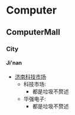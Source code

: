 # Computer
## ComputerMall
### City
#### Ji'nan
- [济南科技市场](https://baike.baidu.com/item/%E6%B5%8E%E5%8D%97%E7%A7%91%E6%8A%80%E5%B8%82%E5%9C%BA/4201219)
  - 科技市场:
    - 都是垃圾不赘述
  - 华强电子:
     - 都是垃圾不赘述

